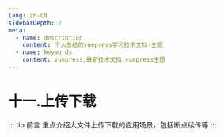 ```yaml
---
lang: zh-CN
sidebarDepth: 2
meta:
  - name: description
    content: 个人总结的vuepress学习技术文档-主题
  - name: keywords
    content: vuepress,最新技术文档,vuepress主题
---
```


# 十一.上传下载

::: tip 前言
重点介绍大文件上传下载的应用场景，包括断点续传等
:::

##
